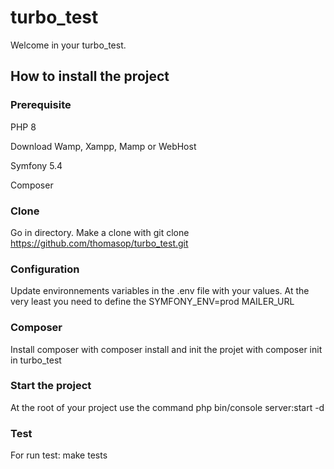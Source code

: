 # turbo_test

Welcome in your turbo_test.

## How to install the project

### Prerequisite
PHP 8

Download Wamp, Xampp, Mamp or WebHost

Symfony 5.4

Composer

### Clone
Go in directory.
Make a clone with git clone https://github.com/thomasop/turbo_test.git

### Configuration
Update environnements variables in the .env file with your values.
At the very least you need to define the SYMFONY_ENV=prod
MAILER_URL

### Composer
Install composer with composer install and init the projet with composer init in turbo_test

### Start the project
At the root of your project use the command php bin/console server:start -d

### Test
For run test: make tests 